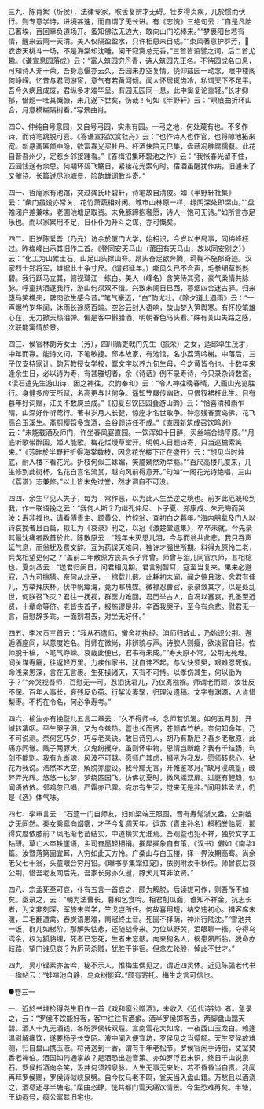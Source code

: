 <!-- { "loadSidebar": true } -->
三九、陈肖絮（圻侯），法律专家，喉舌复辨才无碍。壮岁得贞疾，几於惯而伏行。则专意学诗，进境甚速，而自谓了无长进。有《志愧》三绝句云：“自是凡胎已著埃，百回辜负道场开。蚤知佛法无边大，敢向山门吃棒来。”“梦裹阳台若有情，醒来云雨一天清。美人仅隔盈盈水，只许相思未目成。”“束风著意护群芳，农杏天桃斗一场。不是海棠却沈睡，阑干寂寞总无香。”三首皆设譬之词，后二首尤趣。《谦宣息园落成》云：“富人筑园穷丹青，诗人筑园先正名。不待园成名曰息，可知诗人非干荣。吾身息偃亦云久，吾园未办空复情。侥仰兹园一动念，眼中楼阁何峥嵘。忆昔与君同游宦，意气有若黄河倾。闻人怀居辄齿冷，私谓天下不足平。吾今久病且成废，君纵多才难毕呈。有园无园同一息，此中奚复论重轻。”长才抑郁，借题一吐其慨慷，未几遂下世矣，伤哉！句如《半野轩》云：“暝痕曲折环山合，月意模糊隔树看。”写景曲肖。

四○、仲纯自号意园，又自号弓园，实未有园。一弓之地，何处蔑有也。不多作诗，而诗笔跳脱可喜。《答谦宣招饮赏牡丹》云：“也作诗人也作官，也将隙地拓来宽。新悬斋匾颜中隐，欲富春光买牡丹。杯酒快陪元巳集，盘蔬况胜腐儒餐。此花自昔吾州少，定惹乡邻接踵看。”《答梅招集环碧池之作》云：“我怅春光留不住，匹园饯送有余思。何期环碧飞觞日，紧接花光索句时。宿酒虽醒犹作病，旧逋未了又催诗。长篇说尽池塘景，险韵雄词敢斗奇。”

四一、哲庵家有池馆，突过龚氏环碧轩，诗笔故自清俊。如《半野轩社集》云：“柴门虽设亦常关，花竹萧蔬相对闲。城市山林原一样，绿阴深处即深山。”“盘飧闭户差兼味，老圃池塘足取资。未免豚蹄抱奢愿，诗人一饱可无诗。”如所言亦足乐也。而以家累用不足，日仆仆为升斗之谋，亦可慨矣。

四二、旧岁陈爱吾（乃元）访余於厦门大学，始相识。今岁以书局事，同梅峰枉过。昨梅峰出示其旧作二首。《登同安天马山（莆田有天马山，故以同安别之）》云：“化工为山累土石，山足山头撑山脊。昂头奋足欲奔腾，羁鞠不施郁奇迹。汉家烈士郑将军，雄据此土争寸尺。（谓郑延年。）嘶风久已不合声，毛拳细草毵毵碧。我行跃马立其，俯视鹭江一练白。美人（峰名）含笑侍其旁，豪气柔情共脉脉。呼童携酒逐我行，游山何须双不借。兴致未阑日已西，暮烟四合迷古驿。归来堕马笑樵夫，髀肉欲生感今昔。”笔气豪迈，“白”韵尤壮。《除夕道上遇雨》云：“一声爆竹岁华阑，沐雨长途感百端。空谷云封人语响，故山梦入笋舆寒。有怀投笔雄心在，无力掀天热泪弹。偏是客中斟腊酒，明朝春色马头看。”殊有关山失路之感，次联能寓情於景。

四三、侯官林韵芳女士（芳），四川循吏戟门先生（振荣）之女，适邱卓生茂才，中年而寡。能诗文词，下笔敏捷。邱本故家，有池馆，名小荔湾吟榭。中落后，三子仅支持家计。韵芳教授女学校，鬻文字以养九旬生母，今之黄皆令也。十数年来逢余生日，必以诗为寿，有甚雅切者，余《诗话》例不录寿诗，今只录杂诗数首。《读石遣先生游山诗，因之神往，次韵奉和》云：“令人神往晚春晴，入画山光览胜行。身健多应天所赋，名高更与世何争。遥知笠屐传幽致，只恨钗裙枉此生。目有暮年好词赋，江关不数庾兰成。”《初夏召饮匹园叠游山韵》云：“恰喜清和雨乍晴，山深好作听莺行。著书岁月人长健，惊座才名世敢争。钟恋残春贾岛佛，花飞高合玉溪生。斋厨樱笱多宜酒，金谷题诗任不成。”《直园新筑成召饮鸣谢》云：“未能载酒及师门，许坐春风宴直园。一饮浑如十日醉，买丝端合绣平原。”“月底听歌带醉回，姬人能歌。梅花烂熳草堂开。明朝人日题诗寄，只当巡檐索笑来。”《芳昨於半野轩折得海棠数枝，因念花光楼下正在盛开》云：“想见当时烛底，耐人楼下看花光。折枝何似三妹媚，笑靥嫣然劝举觞。”“百尺高楼几度来，几生修到此街杯。名花自喜名流赏，越向风前得意开。”句如“一阁花光诗绝唱，三山《荔谱》志兼修。”以上皆未免过誉，然才调自不可没。

四四、余生平见人失子，每为┆常作恶，以为此人生至逆之境也。前岁此厄既轮到我，作一联语挽之云：“我何人斯？乃继孔仲尼、卜子夏、郑康成、朱元晦而哭汝；寿非福也，请看傅青主、顾黄公、竹姹翁、查初白之暮年。”海内朋辈及门人以诗哀挽者且百篇，拟汇为《哀录》刊之，以冠《激楚堂遗集》，卒卒未就。今先录其最沈痛者数首於此。陈散原云：“残年未灭思儿泪，今与而翁共此悲。我只吞声延气息，而翁犹及费文辞。互为药误天难问，独许才强世所期。料得九原怜二老，兵戈相望更何之？”盖前二年散原方丧其长子师曾。师曾与洎儿同官京师，甚相稔也。夏剑丞云：“送君归闽日，问君相见期。君言别暂耳，寇至当复来。果来必避寇，八九可揣猜。奈何从北至，一棺载儿骸。此耗初未闻，闻之惊且骇。念君有佳儿，方举拜庆杯。伏中帆瘴海，竟为寒热媒。微禄忍曹官，录录敛其才。以是处乱世，何朕召飞灾？君往一抚视，群医力难回。君历举古人，自况以塞哀。孔圣至近贤，十辈命等侪。老皆丧首子，报施谬是非。辛酉我哭子，至今有余悲。慰君无一言，自慰辞多乖。一面别君去，对坐无好怀。”

四五、李次贡三首云：“我从石遣师，黉舍初执经。洎师归故山，乃始识公荆。邂逅酒座间，以意度姓名。肖师在微尚，非辨貌与声。诗腴人则瘦，欲淡官自轻。佐师脱千稿，下笔气峥嵘。哀哉此便已，君书有未成。”“寿天原不常，公荆无死理。间关谋寿觞，往返轻万里。力疾作家书，犹自讳不起。与父诀须臾，艰难忍死俟。命浅亲恩深，言在无言裹。生死操诸天，天有不可恃。以孝伤其生，何以勖为子？”“奔哭视吾师，百慰无一可。忍泪抚君儿，乃仅离襁褓。师谓老而顽，汝壮反不保。百年人事长，衰残反负荷。行挈汝妻孥，归理汝遗稿。文字有渊源，人肯惜梨枣。不朽在令名，何必争寿考。”

四六、榆生亦有挽暨儿五言二章云：“久不得师书，念师若饥渴。如何五月别，开缄转凄咽。平生哭子泪，又为今兹热。暨也长而贤，苍颜森竹柏。奈何知命年，乃不可说测。奈何乞巧夕，巧与老亲诀。敢日诗穷人，胡乃有斯厄？吾乡老散原，此痛亦同辙。贱子两豚犬，众鬼纷攫夺。虽则怀中物，恩情岂断绝？我有千结肠，利剑不能割。我有九逝魂，风波不可越。愿师广其虑，狮吼为我发。愿师转悲心，拈花为我说。浩然本大空，解脱亦虚设。我今黯无言，开帷鉴寒月。”缺月浸疏篁，破碎弄光辉。悠悠一枕梦，梦绕匹园飞。彷佛初夏时，微风摇双扉。过庭有鲤趋，似闻语依依。邻鸡忽已唱，严霜亦已霏。宛尔有生灭，觉来无是非。”间用韩孟法，仍是《选》体气味。

四七、李审言云：“石遗一门自师友，妇如梁端王照圆。晋有寿髦浙文盎，公荆媲之无间然。秦女乘鸾向烟雾，才子今复凋天年。运苏（青主孙名）桐稻誉贻厥，那得文度依膝前？凤毛渐老苗结实，中道横实尤淮焉。吾观暨也犯不祥，独於文字工钻研。草亡木卒铁崖语，主司奋墨轻相捐。擢犀擢象自有策，《汉书》僻如《南华》篇。汝暨落第固宜耳，人穷如此天方怜。广桑山与白玉楼，择一畀汝期高骞。尚余老父七十翁，头童眼合穷丹铅。《曝书亭集霜红宠》，依例附汝千秋传。师曾哀后哀公荆，惜吾老友同后先。吾家长男亦久逝，豚犬儿耳非汝贤。”

四八、宗孟死至可哀，仆有五言一首哀之，颇为解脱，后读拔可作，则吾所不如矣。亟录之，云：“朝为法曹长，暮和乞食吟。相君削瓜面，谁知不祥金。抗志长者，为文非刻深。军旅未尝学，竺戈岂所任。何故喜用短，纳交违初心。揖客席未暖，二毛翻遭禽。吞炭语患难，南冠终土音。死固不择荫，神州行陆沈。”“雪池共一饭，群儿如梯阶。那解失怙悲，还随战骨来。为位纵野哭，泪眼聊一揩。夺得乌鸢余，权为狐貉埋，死者已忘死，生者未忘骸。向来狗名人，祸患夙所胎。脱命亦歧路，望门谁见哀？为厉苟杀贼，犹胜干徘徊。但念左轮殷，悼此不世才。”

四九、吴小铿素亦苦吟，秘不示人，惟梅生偶见之，谓近四灵体。近见陈强老代书一楹帖云：“蛙喧池自静，鸟众树能容。”颇有寄托。梅生之言可信也。



●卷三一

一、近於书堆检得尧生旧作一首《戏和瘿公赠酒》，未收入《近代诗钞》者。急录之，云：“罗侯不饮能好客，客中往往有酒癖。酒半罗侯掷客去，两脚盘山蹋天碧。酒人十九无酒钱，各盼罗侯转双屐。宣南雪花大如席，一夜西山玉龙白。赖逢温尉解痛饮，遂要杨子长安陌。液中阑入便宜坊，罗侯见之当蹙额。天生罗侯故难测，归自盘山携玉液。将诗送到一香，谓有千年老松节。罗侯官闲手诗册，丈室焚香老禅伯。酒国如何通掌故？是酒恐出迦音策。亦如罗浮君未识，终日千山说泉石。罗侯指酒向余笑，汲井何须辨泉脉。人生无事无来处，若不昏昏当自责。我闻再拜罗侯赐，罗侯诗似峡泉劈。自今仗马老不鸣，瓮天当入盘山籍。万愁且以酒浇之，酒尽还寻半塘宅。”屈曲恣肆，恍共都门雪天痛饮情景。今生恐难再矣。半塘，王幼遐号，瘿公寓其旧宅也。

